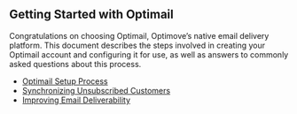 ## Getting Started with Optimail
<a id="intro"></a>Congratulations on choosing Optimail, Optimove’s native email delivery platform. This document describes the steps involved in creating your Optimail account and configuring it for use, as well as answers to commonly asked questions about this process.

- [Optimail Setup Process](https://github.com/optimove-tech/Optimail/blob/Roni-Optimail/Optimail%20Setup%20Process)
- [Synchronizing Unsubscribed Customers](https://github.com/optimove-tech/Optimail/blob/Roni-Optimail/Optimail%20Setup%20Process)
- [Improving Email Deliverability](https://github.com/optimove-tech/Optimail/blob/Roni-Optimail/Improving%20Email%20Deliverability)
